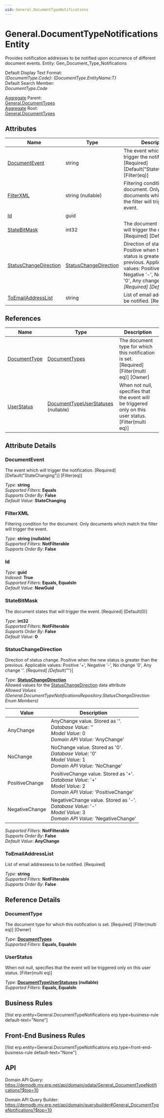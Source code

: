 ```yaml
---
uid: General.DocumentTypeNotifications
---
```

# General.DocumentTypeNotifications Entity

Provides notification addresses to be notified upon occurrence of different document events. Entity: Gen_Document_Type_Notifications

Default Display Text Format:  
_{DocumentType.Code}: {DocumentType.EntityName:T}_  
Default Search Member:  
_DocumentType.Code_  

[Aggregate](xref:aggregates) Parent:  
[General.DocumentTypes](General.DocumentTypes.md)  
[Aggregate](xref:aggregates) Root:  
[General.DocumentTypes](General.DocumentTypes.md)  

## Attributes

| Name | Type | Description |
| ---- | ---- | --- |
| [DocumentEvent](General.DocumentTypeNotifications.md#documentevent) | string | The event which will trigger the notification. [Required] [Default("StateChanging")] [Filter(eq)] 
| [FilterXML](General.DocumentTypeNotifications.md#filterxml) | string (nullable) | Filtering condition for the document. Only documents which match the filter will trigger the event. 
| [Id](General.DocumentTypeNotifications.md#id) | guid |  
| [StateBitMask](General.DocumentTypeNotifications.md#statebitmask) | int32 | The document states that will trigger the event. [Required] [Default(0)] 
| [StatusChangeDirection](General.DocumentTypeNotifications.md#statuschangedirection) | [StatusChangeDirection](General.DocumentTypeNotifications.md#statuschangedirection) | Direction of status change. Positive when the new status is greater than the previous. Applicable values: Positive '+', Negative '-', No change '0', Any change '*'. [Required] [Default("*")] 
| [ToEmailAddressList](General.DocumentTypeNotifications.md#toemailaddresslist) | string | List of email addressess to be notified. [Required] 

## References

| Name | Type | Description |
| ---- | ---- | --- |
| [DocumentType](General.DocumentTypeNotifications.md#documenttype) | [DocumentTypes](General.DocumentTypes.md) | The document type for which this notification is set. [Required] [Filter(multi eq)] [Owner] |
| [UserStatus](General.DocumentTypeNotifications.md#userstatus) | [DocumentTypeUserStatuses](General.DocumentTypeUserStatuses.md) (nullable) | When not null, specifies that the event will be triggered only on this user status. [Filter(multi eq)] |


## Attribute Details

### DocumentEvent

The event which will trigger the notification. [Required] [Default("StateChanging")] [Filter(eq)]

_Type_: **string**  
_Supported Filters_: **Equals**  
_Supports Order By_: **False**  
_Default Value_: **StateChanging**  

### FilterXML

Filtering condition for the document. Only documents which match the filter will trigger the event.

_Type_: **string (nullable)**  
_Supported Filters_: **NotFilterable**  
_Supports Order By_: **False**  

### Id

_Type_: **guid**  
_Indexed_: **True**  
_Supported Filters_: **Equals, EqualsIn**  
_Default Value_: **NewGuid**  

### StateBitMask

The document states that will trigger the event. [Required] [Default(0)]

_Type_: **int32**  
_Supported Filters_: **NotFilterable**  
_Supports Order By_: **False**  
_Default Value_: **0**  

### StatusChangeDirection

Direction of status change. Positive when the new status is greater than the previous. Applicable values: Positive '+', Negative '-', No change '0', Any change '*'. [Required] [Default("*")]

_Type_: **[StatusChangeDirection](General.DocumentTypeNotifications.md#statuschangedirection)**  
Allowed values for the [StatusChangeDirection](General.DocumentTypeNotifications.md#statuschangedirection) data attribute  
_Allowed Values (General.DocumentTypeNotificationsRepository.StatusChangeDirection Enum Members)_  

| Value | Description |
| ---- | --- |
| AnyChange | AnyChange value. Stored as '*'. <br /> _Database Value:_ '*' <br /> _Model Value:_ 0 <br /> _Domain API Value:_ 'AnyChange' |
| NoChange | NoChange value. Stored as '0'. <br /> _Database Value:_ '0' <br /> _Model Value:_ 1 <br /> _Domain API Value:_ 'NoChange' |
| PositiveChange | PositiveChange value. Stored as '+'. <br /> _Database Value:_ '+' <br /> _Model Value:_ 2 <br /> _Domain API Value:_ 'PositiveChange' |
| NegativeChange | NegativeChange value. Stored as '-'. <br /> _Database Value:_ '-' <br /> _Model Value:_ 3 <br /> _Domain API Value:_ 'NegativeChange' |

_Supported Filters_: **NotFilterable**  
_Supports Order By_: **False**  
_Default Value_: **AnyChange**  

### ToEmailAddressList

List of email addressess to be notified. [Required]

_Type_: **string**  
_Supported Filters_: **NotFilterable**  
_Supports Order By_: **False**  


## Reference Details

### DocumentType

The document type for which this notification is set. [Required] [Filter(multi eq)] [Owner]

_Type_: **[DocumentTypes](General.DocumentTypes.md)**  
_Supported Filters_: **Equals, EqualsIn**  

### UserStatus

When not null, specifies that the event will be triggered only on this user status. [Filter(multi eq)]

_Type_: **[DocumentTypeUserStatuses](General.DocumentTypeUserStatuses.md) (nullable)**  
_Supported Filters_: **Equals, EqualsIn**  



## Business Rules

[!list erp.entity=General.DocumentTypeNotifications erp.type=business-rule default-text="None"]

## Front-End Business Rules

[!list erp.entity=General.DocumentTypeNotifications erp.type=front-end-business-rule default-text="None"]

## API

Domain API Query:
<https://demodb.my.erp.net/api/domain/odata/General_DocumentTypeNotifications?$top=10>

Domain API Query Builder:
<https://demodb.my.erp.net/api/domain/querybuilder#General_DocumentTypeNotifications?$top=10>

